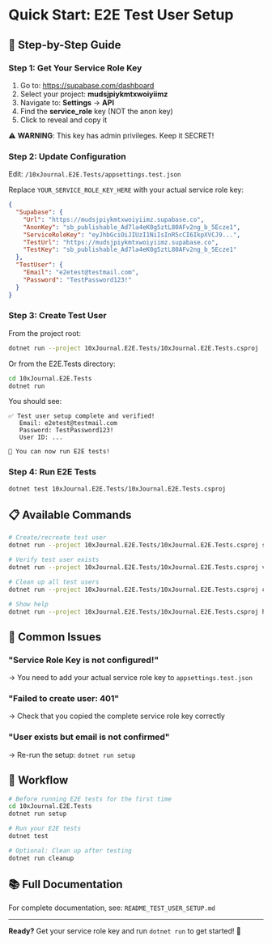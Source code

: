# Quick Start: E2E Test User Setup

## 🚀 Step-by-Step Guide

### Step 1: Get Your Service Role Key

1. Go to: https://supabase.com/dashboard
2. Select your project: **mudsjpiykmtxwoiyiimz**
3. Navigate to: **Settings** → **API**
4. Find the **service_role** key (NOT the anon key)
5. Click to reveal and copy it

⚠️ **WARNING**: This key has admin privileges. Keep it SECRET!

### Step 2: Update Configuration

Edit: `/10xJournal.E2E.Tests/appsettings.test.json`

Replace `YOUR_SERVICE_ROLE_KEY_HERE` with your actual service role key:

```json
{
  "Supabase": {
    "Url": "https://mudsjpiykmtxwoiyiimz.supabase.co",
    "AnonKey": "sb_publishable_Ad7la4eK0g5ztL80AFv2ng_b_5Ecze1",
    "ServiceRoleKey": "eyJhbGciOiJIUzI1NiIsInR5cCI6IkpXVCJ9...",
    "TestUrl": "https://mudsjpiykmtxwoiyiimz.supabase.co",
    "TestKey": "sb_publishable_Ad7la4eK0g5ztL80AFv2ng_b_5Ecze1"
  },
  "TestUser": {
    "Email": "e2etest@testmail.com",
    "Password": "TestPassword123!"
  }
}
```

### Step 3: Create Test User

From the project root:

```bash
dotnet run --project 10xJournal.E2E.Tests/10xJournal.E2E.Tests.csproj
```

Or from the E2E.Tests directory:

```bash
cd 10xJournal.E2E.Tests
dotnet run
```

You should see:
```
✅ Test user setup complete and verified!
   Email: e2etest@testmail.com
   Password: TestPassword123!
   User ID: ...

🎯 You can now run E2E tests!
```

### Step 4: Run E2E Tests

```bash
dotnet test 10xJournal.E2E.Tests/10xJournal.E2E.Tests.csproj
```

## 📋 Available Commands

```bash
# Create/recreate test user
dotnet run --project 10xJournal.E2E.Tests/10xJournal.E2E.Tests.csproj setup

# Verify test user exists
dotnet run --project 10xJournal.E2E.Tests/10xJournal.E2E.Tests.csproj verify

# Clean up all test users
dotnet run --project 10xJournal.E2E.Tests/10xJournal.E2E.Tests.csproj cleanup

# Show help
dotnet run --project 10xJournal.E2E.Tests/10xJournal.E2E.Tests.csproj help
```

## 🐛 Common Issues

### "Service Role Key is not configured!"
→ You need to add your actual service role key to `appsettings.test.json`

### "Failed to create user: 401"
→ Check that you copied the complete service role key correctly

### "User exists but email is not confirmed"
→ Re-run the setup: `dotnet run setup`

## 🎯 Workflow

```bash
# Before running E2E tests for the first time
cd 10xJournal.E2E.Tests
dotnet run setup

# Run your E2E tests
dotnet test

# Optional: Clean up after testing
dotnet run cleanup
```

## 📚 Full Documentation

For complete documentation, see: `README_TEST_USER_SETUP.md`

---

**Ready?** Get your service role key and run `dotnet run` to get started! 🚀
